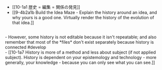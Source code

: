- [[10-1a1 歴史 = 編集 = 関係の発見]]
- [[9-4b2a1b Build the Idea Maze - Explain the history around an idea, and why yours is a good one. Virtually render the history of the evolution of that idea.]]
<br>
- However, some history is not editable because it isn't repeatable; and also remember that most of the *files* don't exist separately because history is connected #develop
<br>
- [[10-1a7 History is more of a method and less about subject (if not applied subject). History is dependent on your epistemology and technology - more generally, your knowledge - because you can only see what you can see.]]
